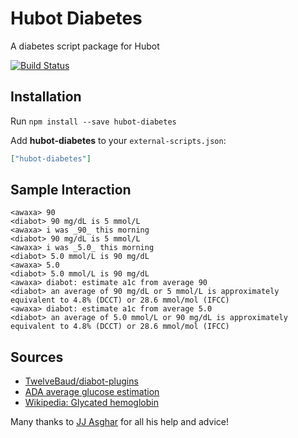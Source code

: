 # Hubot Diabetes

A diabetes script package for Hubot

[![Build Status](https://travis-ci.org/hubot-scripts/hubot-diabetes.png)](https://travis-ci.org/hubot-scripts/hubot-diabetes)

## Installation

Run `npm install --save hubot-diabetes`

Add **hubot-diabetes** to your `external-scripts.json`:

```json
["hubot-diabetes"]
```

## Sample Interaction
```
<awaxa> 90
<diabot> 90 mg/dL is 5 mmol/L
<awaxa> i was _90_ this morning
<diabot> 90 mg/dL is 5 mmol/L
<awaxa> i was _5.0_ this morning
<diabot> 5.0 mmol/L is 90 mg/dL
<awaxa> 5.0
<diabot> 5.0 mmol/L is 90 mg/dL
<awaxa> diabot: estimate a1c from average 90
<diabot> an average of 90 mg/dL or 5 mmol/L is approximately equivalent to 4.8% (DCCT) or 28.6 mmol/mol (IFCC)
<awaxa> diabot: estimate a1c from average 5.0
<diabot> an average of 5.0 mmol/L or 90 mg/dL is approximately equivalent to 4.8% (DCCT) or 28.6 mmol/mol (IFCC)
```

## Sources
* [TwelveBaud/diabot-plugins](https://github.com/TwelveBaud/diabot-plugins/blob/c99fb2d346ab288ce17944d3d4ea9de0c287f6d2/BGs/plugin.py)
* [ADA average glucose estimation](http://professional.diabetes.org/content/PDF/vnzqcAverage%20Glucose%20flyer.pdf)
* [Wikipedia: Glycated hemoglobin](http://en.wikipedia.org/w/index.php?title=Glycated_hemoglobin&oldid=618985064#Interpretation_of_results)

Many thanks to [JJ Asghar](http://jjasghar.github.io) for all his help and advice!
